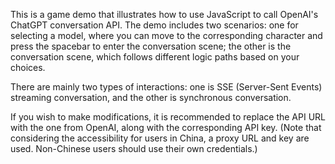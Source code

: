 This is a game demo that illustrates how to use JavaScript to call OpenAI's ChatGPT conversation API. The demo includes two scenarios: one for selecting a model, where you can move to the corresponding character and press the spacebar to enter the conversation scene; the other is the conversation scene, which follows different logic paths based on your choices.

There are mainly two types of interactions: one is SSE (Server-Sent Events) streaming conversation, and the other is synchronous conversation.

If you wish to make modifications, it is recommended to replace the API URL with the one from OpenAI, along with the corresponding API key.
(Note that considering the accessibility for users in China, a proxy URL and key are used. Non-Chinese users should use their own credentials.)


